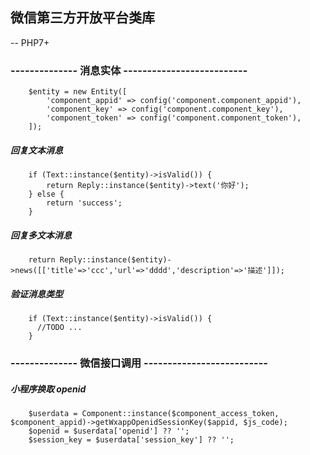 ## 微信第三方开放平台类库
-- PHP7+

### -------------- 消息实体 --------------------------
        $entity = new Entity([
            'component_appid' => config('component.component_appid'),
            'component_key' => config('component.component_key'),
            'component_token' => config('component.component_token'),
        ]);
##### 回复文本消息
        if (Text::instance($entity)->isValid()) {
            return Reply::instance($entity)->text('你好');
        } else {
            return 'success';
        }
        
##### 回复多文本消息
        return Reply::instance($entity)->news([['title'=>'ccc','url'=>'dddd','description'=>'描述']]);
        
##### 验证消息类型
        if (Text::instance($entity)->isValid()) {
          //TODO ...
        }
        
### -------------- 微信接口调用 --------------------------        
##### 小程序换取 openid
        $userdata = Component::instance($component_access_token, $component_appid)->getWxappOpenidSessionKey($appid, $js_code);
        $openid = $userdata['openid'] ?? '';
        $session_key = $userdata['session_key'] ?? '';
